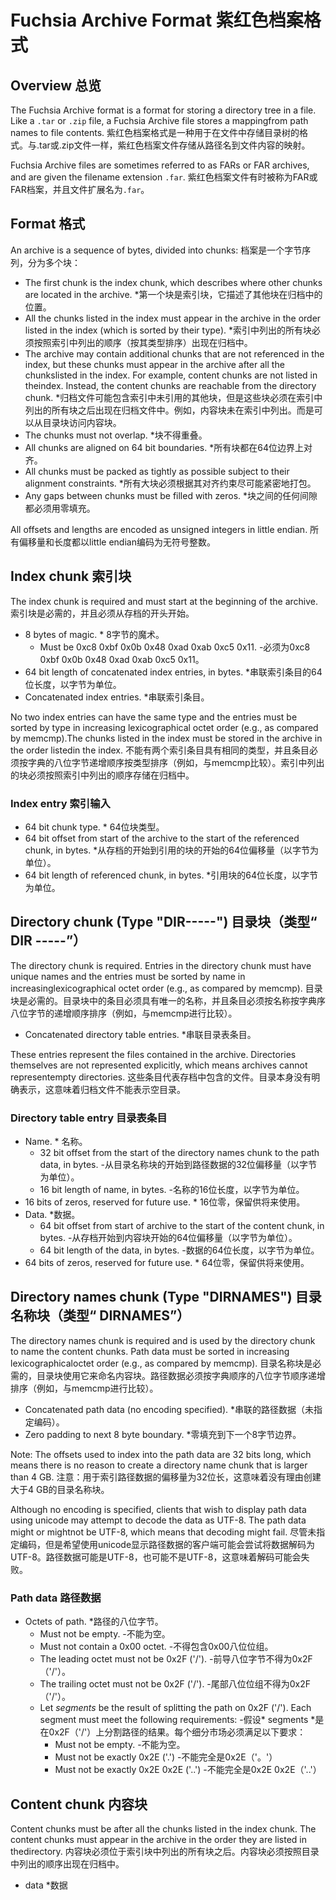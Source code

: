  
# Fuchsia Archive Format  紫红色档案格式 

 
## Overview  总览 

The Fuchsia Archive format is a format for storing a directory tree in a file. Like a `.tar` or `.zip` file, a Fuchsia Archive file stores a mappingfrom path names to file contents. 紫红色档案格式是一种用于在文件中存储目录树的格式。与.tar或.zip文件一样，紫红色档案文件存储从路径名到文件内容的映射。

Fuchsia Archive files are sometimes referred to as FARs or FAR archives, and are given the filename extension `.far`. 紫红色档案文件有时被称为FAR或FAR档案，并且文件扩展名为`.far`。

 
## Format  格式 

An archive is a sequence of bytes, divided into chunks:  档案是一个字节序列，分为多个块：

 
 * The first chunk is the index chunk, which describes where other chunks are located in the archive. *第一个块是索引块，它描述了其他块在归档中的位置。
 * All the chunks listed in the index must appear in the archive in the order listed in the index (which is sorted by their type). *索引中列出的所有块必须按照索引中列出的顺序（按其类型排序）出现在归档中。
 * The archive may contain additional chunks that are not referenced in the index, but these chunks must appear in the archive after all the chunkslisted in the index. For example, content chunks are not listed in theindex. Instead, the content chunks are reachable from the directory chunk. *归档文件可能包含索引中未引用的其他块，但是这些块必须在索引中列出的所有块之后出现在归档文件中。例如，内容块未在索引中列出。而是可以从目录块访问内容块。
 * The chunks must not overlap.  *块不得重叠。
 * All chunks are aligned on 64 bit boundaries.  *所有块都在64位边界上对齐。
 * All chunks must be packed as tightly as possible subject to their alignment constraints. *所有大块必须根据其对齐约束尽可能紧密地打包。
 * Any gaps between chunks must be filled with zeros.  *块之间的任何间隙都必须用零填充。

All offsets and lengths are encoded as unsigned integers in little endian.  所有偏移量和长度都以little endian编码为无符号整数。

 
## Index chunk  索引块 

The index chunk is required and must start at the beginning of the archive.  索引块是必需的，并且必须从存档的开头开始。

 
 * 8 bytes of magic.  * 8字节的魔术。
    - Must be 0xc8 0xbf 0x0b 0x48 0xad 0xab 0xc5 0x11.  -必须为0xc8 0xbf 0x0b 0x48 0xad 0xab 0xc5 0x11。
 * 64 bit length of concatenated index entries, in bytes.  *串联索引条目的64位长度，以字节为单位。
 * Concatenated index entries.  *串联索引条目。

No two index entries can have the same type and the entries must be sorted by type in increasing lexicographical octet order (e.g., as compared by memcmp).The chunks listed in the index must be stored in the archive in the order listedin the index. 不能有两个索引条目具有相同的类型，并且条目必须按字典的八位字节递增顺序按类型排序（例如，与memcmp比较）。索引中列出的块必须按照索引中列出的顺序存储在归档中。

 
### Index entry  索引输入 

 
 * 64 bit chunk type.  * 64位块类型。
 * 64 bit offset from start of the archive to the start of the referenced chunk, in bytes. *从存档的开始到引用的块的开始的64位偏移量（以字节为单位）。
 * 64 bit length of referenced chunk, in bytes.  *引用块的64位长度，以字节为单位。

 
## Directory chunk (Type "DIR-----")  目录块（类型“ DIR -----”） 

The directory chunk is required.  Entries in the directory chunk must have unique names and the entries must be sorted by name in increasinglexicographical octet order (e.g., as compared by memcmp). 目录块是必需的。目录块中的条目必须具有唯一的名称，并且条目必须按名称按字典序八位字节的递增顺序排序（例如，与memcmp进行比较）。

 
 * Concatenated directory table entries.  *串联目录表条目。

These entries represent the files contained in the archive. Directories themselves are not represented explicitly, which means archives cannot representempty directories. 这些条目代表存档中包含的文件。目录本身没有明确表示，这意味着归档文件不能表示空目录。

 
### Directory table entry  目录表条目 

 
 * Name.  * 名称。
    - 32 bit offset from the start of the directory names chunk to the path data, in bytes. -从目录名称块的开始到路径数据的32位偏移量（以字节为单位）。
    - 16 bit length of name, in bytes.  -名称的16位长度，以字节为单位。
 * 16 bits of zeros, reserved for future use.  * 16位零，保留供将来使用。
 * Data.  *数据。
    - 64 bit offset from start of archive to the start of the content chunk, in bytes. -从存档开始到内容块开始的64位偏移量（以字节为单位）。
    - 64 bit length of the data, in bytes.  -数据的64位长度，以字节为单位。
 * 64 bits of zeros, reserved for future use.  * 64位零，保留供将来使用。

 
## Directory names chunk (Type "DIRNAMES")  目录名称块（类型“ DIRNAMES”） 

The directory names chunk is required and is used by the directory chunk to name the content chunks. Path data must be sorted in increasing lexicographicaloctet order (e.g., as compared by memcmp). 目录名称块是必需的，目录块使用它来命名内容块。路径数据必须按字典顺序的八位字节顺序递增排序（例如，与memcmp进行比较）。

 
 * Concatenated path data (no encoding specified).  *串联的路径数据（未指定编码）。
 * Zero padding to next 8 byte boundary.  *零填充到下一个8字节边界。

Note: The offsets used to index into the path data are 32 bits long, which means there is no reason to create a directory name chunk that is larger than 4 GB. 注意：用于索引路径数据的偏移量为32位长，这意味着没有理由创建大于4 GB的目录名称块。

Although no encoding is specified, clients that wish to display path data using unicode may attempt to decode the data as UTF-8. The path data might or mightnot be UTF-8, which means that decoding might fail. 尽管未指定编码，但是希望使用unicode显示路径数据的客户端可能会尝试将数据解码为UTF-8。路径数据可能是UTF-8，也可能不是UTF-8，这意味着解码可能会失败。

 
### Path data  路径数据 

 
 * Octets of path.  *路径的八位字节。
    - Must not be empty.  -不能为空。
    - Must not contain a 0x00 octet.  -不得包含0x00八位位组。
    - The leading octet must not be 0x2F ('/').  -前导八位字节不得为0x2F（'/'）。
    - The trailing octet must not be 0x2F ('/').  -尾部八位位组不得为0x2F（'/'）。
    - Let *segments* be the result of splitting the path on 0x2F ('/'). Each segment must meet the following requirements: -假设* segments *是在0x2F（'/'）上分割路径的结果。每个细分市场必须满足以下要求：
       - Must not be empty.  -不能为空。
       - Must not be exactly 0x2E ('.')  -不能完全是0x2E（'。'）
       - Must not be exactly 0x2E 0x2E ('..')  -不能完全是0x2E 0x2E（'..'）

 
## Content chunk  内容块 

Content chunks must be after all the chunks listed in the index chunk. The content chunks must appear in the archive in the order they are listed in thedirectory. 内容块必须位于索引块中列出的所有块之后。内容块必须按照目录中列出的顺序出现在归档中。

 
 * data  *数据

